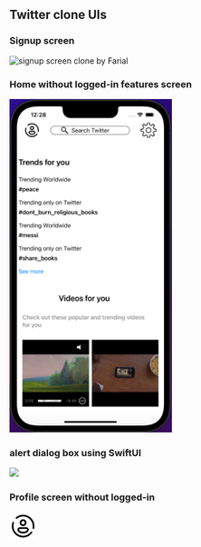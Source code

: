 ## Twitter clone UIs

### Signup screen
![signup screen clone by Farial]([th](https://github.com/Farial-mahmod/iOS-App-UI-Designs/blob/main/Twitter-UI-Clone/Assets.xcassets/homescreen.png))

### Home without logged-in features screen
![home screen without logged-in features by Farial](https://github.com/Farial-mahmod/iOS-App-UI-Designs/blob/main/Twitter-UI-Clone/Assets.xcassets/home-without-login-screen.png)

### alert dialog box using SwiftUI
![](https://github.com/Farial-mahmod/iOS-App-UI-Designs/blob/main/Twitter-UI-Clone/Assets.xcassets/alert-box.png)

### Profile screen without logged-in
![](https://github.com/Farial-mahmod/iOS-App-UI-Designs/blob/main/Twitter-UI-Clone/Assets.xcassets/profile.png)

